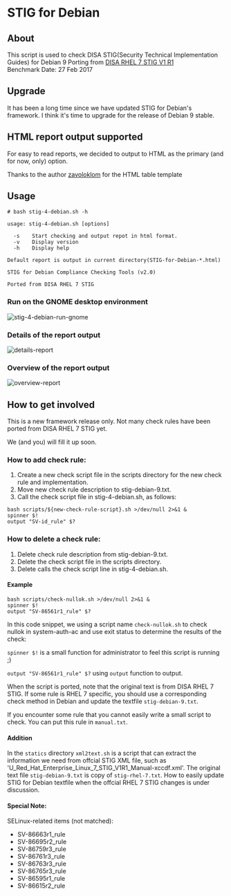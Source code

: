 # STIG for Debian

## About

This script is used to check DISA STIG(Security Technical Implementation Guides) for Debian 9
Porting from [DISA RHEL 7 STIG V1 R1](http://iasecontent.disa.mil/stigs/zip/U_Red_Hat_Enterprise_Linux_7_V1R1_STIG.ZIP)  
Benchmark Date: 27 Feb 2017

## Upgrade

It has been a long time since we have updated STIG for Debian's framework. I think it's time to upgrade for the release of Debian 9 stable.

## HTML report output supported

For easy to read reports, we decided to output to HTML as the primary (and for now, only) option.

Thanks to the author [zavoloklom](https://github.com/zavoloklom) for the HTML table template

## Usage

```
# bash stig-4-debian.sh -h

usage: stig-4-debian.sh [options]

  -s    Start checking and output repot in html format.
  -v    Display version
  -h    Display help

Default report is output in current directory(STIG-for-Debian-*.html)

STIG for Debian Compliance Checking Tools (v2.0)

Ported from DISA RHEL 7 STIG

```

### Run on the GNOME desktop environment 
![stig-4-debian-run-gnome](./image/stig-4-debian-run-gnome.png)

### Details of the report output 
![details-report](./image/stig-4-debian-report-details.png)

### Overview of the report output  
![overview-report](./image/stig4-debian-report-overview.png)


## How to get involved

This is a new framework release only. Not many check rules have been ported from DISA RHEL 7 STIG yet.

We (and you) will fill it up soon.

### How to add check rule:
  1. Create a new check script file in the scripts directory for the new check rule and implementation.
  1. Move new check rule description to stig-debian-9.txt.
  1. Call the check script file in stig-4-debian.sh, as follows:

```
bash scripts/${new-check-rule-script}.sh >/dev/null 2>&1 &
spinner $!
output "SV-id_rule" $?
```

### How to delete a check rule:
  1. Delete check rule description from stig-debian-9.txt.  
  1. Delete the check script file in the scripts directory.  
  1. Delete calls the check script line in stig-4-debian.sh.  

#### Example
 
```
bash scripts/check-nullok.sh >/dev/null 2>&1 &
spinner $!
output "SV-86561r1_rule" $?
```

In this code snippet, we using a script name `check-nullok.sh` to check nullok in system-auth-ac and use exit status to determine the results of the check:

`spinner $!` is a small function for administrator to feel this script is running ;)

`output "SV-86561r1_rule" $?` using `output` function to output.

When the script is ported, note that the original text is from DISA RHEL 7 STIG. If some rule is RHEL 7 specific, you should use a corresponding check method in Debian and update the textfile `stig-debian-9.txt`.

If you encounter some rule that you cannot easily write a small script to check. You can put this rule in `manual.txt`.


#### Addition

In the `statics` directory `xml2text.sh` is a script that can extract the information we need from offcial STIG XML file, such as 'U_Red_Hat_Enterprise_Linux_7_STIG_V1R1_Manual-xccdf.xml'. The original text file `stig-debian-9.txt` is copy of `stig-rhel-7.txt`. How to easily update STIG for Debian textfile when the offcial RHEL 7 STIG changes is under discussion.

#### Special Note:

SELinux-related items (not matched):
 
* SV-86663r1_rule
* SV-86695r2_rule
* SV-86759r3_rule
* SV-86761r3_rule
* SV-86763r3_rule
* SV-86765r3_rule
* SV-86595r1_rule
* SV-86615r2_rule

